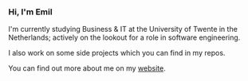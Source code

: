 ### Hi, I'm Emil
I'm currently studying Business & IT at the University of Twente in the Netherlands; actively on the lookout for a role in software engineering.

I also work on some side projects which you can find in my repos.

You can find out more about me on my [website](https://emiltodirascu.com/).

